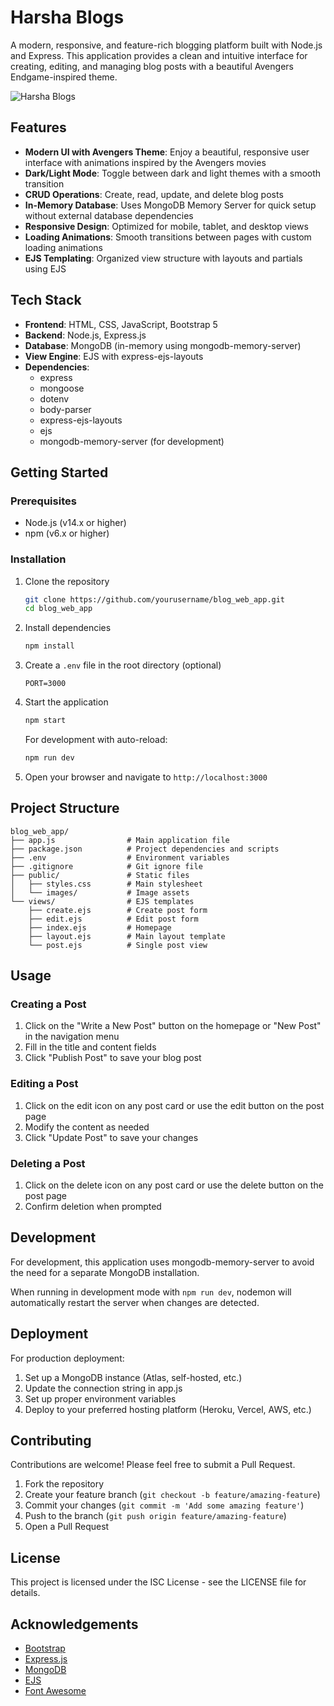 # Harsha Blogs

A modern, responsive, and feature-rich blogging platform built with Node.js and Express. This application provides a clean and intuitive interface for creating, editing, and managing blog posts with a beautiful Avengers Endgame-inspired theme.

![Harsha Blogs](https://via.placeholder.com/800x400?text=Harsha+Blogs)

## Features

- **Modern UI with Avengers Theme**: Enjoy a beautiful, responsive user interface with animations inspired by the Avengers movies
- **Dark/Light Mode**: Toggle between dark and light themes with a smooth transition
- **CRUD Operations**: Create, read, update, and delete blog posts
- **In-Memory Database**: Uses MongoDB Memory Server for quick setup without external database dependencies
- **Responsive Design**: Optimized for mobile, tablet, and desktop views
- **Loading Animations**: Smooth transitions between pages with custom loading animations
- **EJS Templating**: Organized view structure with layouts and partials using EJS

## Tech Stack

- **Frontend**: HTML, CSS, JavaScript, Bootstrap 5
- **Backend**: Node.js, Express.js
- **Database**: MongoDB (in-memory using mongodb-memory-server)
- **View Engine**: EJS with express-ejs-layouts
- **Dependencies**:
  - express
  - mongoose
  - dotenv
  - body-parser
  - express-ejs-layouts
  - ejs
  - mongodb-memory-server (for development)

## Getting Started

### Prerequisites

- Node.js (v14.x or higher)
- npm (v6.x or higher)

### Installation

1. Clone the repository
   ```bash
   git clone https://github.com/yourusername/blog_web_app.git
   cd blog_web_app
   ```

2. Install dependencies
   ```bash
   npm install
   ```

3. Create a `.env` file in the root directory (optional)
   ```
   PORT=3000
   ```

4. Start the application
   ```bash
   npm start
   ```
   
   For development with auto-reload:
   ```bash
   npm run dev
   ```

5. Open your browser and navigate to `http://localhost:3000`

## Project Structure

```
blog_web_app/
├── app.js                # Main application file
├── package.json          # Project dependencies and scripts
├── .env                  # Environment variables
├── .gitignore            # Git ignore file
├── public/               # Static files
│   ├── styles.css        # Main stylesheet
│   └── images/           # Image assets
└── views/                # EJS templates
    ├── create.ejs        # Create post form
    ├── edit.ejs          # Edit post form
    ├── index.ejs         # Homepage
    ├── layout.ejs        # Main layout template
    └── post.ejs          # Single post view
```

## Usage

### Creating a Post
1. Click on the "Write a New Post" button on the homepage or "New Post" in the navigation menu
2. Fill in the title and content fields
3. Click "Publish Post" to save your blog post

### Editing a Post
1. Click on the edit icon on any post card or use the edit button on the post page
2. Modify the content as needed
3. Click "Update Post" to save your changes

### Deleting a Post
1. Click on the delete icon on any post card or use the delete button on the post page
2. Confirm deletion when prompted

## Development

For development, this application uses mongodb-memory-server to avoid the need for a separate MongoDB installation.

When running in development mode with `npm run dev`, nodemon will automatically restart the server when changes are detected.

## Deployment

For production deployment:

1. Set up a MongoDB instance (Atlas, self-hosted, etc.)
2. Update the connection string in app.js
3. Set up proper environment variables
4. Deploy to your preferred hosting platform (Heroku, Vercel, AWS, etc.)

## Contributing

Contributions are welcome! Please feel free to submit a Pull Request.

1. Fork the repository
2. Create your feature branch (`git checkout -b feature/amazing-feature`)
3. Commit your changes (`git commit -m 'Add some amazing feature'`)
4. Push to the branch (`git push origin feature/amazing-feature`)
5. Open a Pull Request

## License

This project is licensed under the ISC License - see the LICENSE file for details.

## Acknowledgements

- [Bootstrap](https://getbootstrap.com/)
- [Express.js](https://expressjs.com/)
- [MongoDB](https://www.mongodb.com/)
- [EJS](https://ejs.co/)
- [Font Awesome](https://fontawesome.com/)